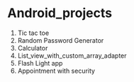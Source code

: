 # Android_projects
1. Tic tac toe
2. Random Password Generator
3. Calculator
4. List_view_with_custom_array_adapter
5. Flash Light app
6. Appointment with security